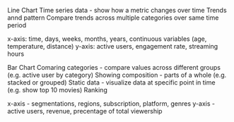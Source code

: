 Line Chart
Time series data - show how a metric changes over time
Trends annd pattern
Compare trends across multiple categories over same time period

x-axis: time, days, weeks, months, years, continuous variables (age, temperature, distance)
y-axis: active users, engagement rate, streaming hours



Bar Chart
Comaring categories - compare values across different groups (e.g. active user by category)
Showing composition - parts of a whole (e.g. stacked or grouped)
Static data - visualize data at specific point in time (e.g. show top 10 movies)
Ranking

x-axis - segmentations, regions, subscription, platform, genres
y-axis - active users, revenue, precentage of total viewership